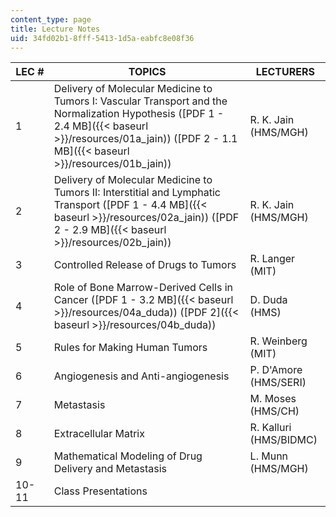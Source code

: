 ```yaml
---
content_type: page
title: Lecture Notes
uid: 34fd02b1-8fff-5413-1d5a-eabfc8e08f36
---
```


| LEC # | TOPICS | LECTURERS |
| --- | --- | --- |
| 1 | Delivery of Molecular Medicine to Tumors I: Vascular Transport and the Normalization Hypothesis ([PDF 1 - 2.4 MB]({{< baseurl >}}/resources/01a_jain)) ([PDF 2 - 1.1 MB]({{< baseurl >}}/resources/01b_jain)) | R. K. Jain (HMS/MGH) |
| 2 | Delivery of Molecular Medicine to Tumors II: Interstitial and Lymphatic Transport ([PDF 1 - 4.4 MB]({{< baseurl >}}/resources/02a_jain)) ([PDF 2 - 2.9 MB]({{< baseurl >}}/resources/02b_jain)) | R. K. Jain (HMS/MGH) |
| 3 | Controlled Release of Drugs to Tumors | R. Langer (MIT) |
| 4 | Role of Bone Marrow-Derived Cells in Cancer ([PDF 1 - 3.2 MB]({{< baseurl >}}/resources/04a_duda)) ([PDF 2]({{< baseurl >}}/resources/04b_duda)) | D. Duda (HMS) |
| 5 | Rules for Making Human Tumors | R. Weinberg (MIT) |
| 6 | Angiogenesis and Anti-angiogenesis | P. D'Amore (HMS/SERI) |
| 7 | Metastasis | M. Moses (HMS/CH) |
| 8 | Extracellular Matrix | R. Kalluri (HMS/BIDMC) |
| 9 | Mathematical Modeling of Drug Delivery and Metastasis | L. Munn (HMS/MGH) |
| 10-11 | Class Presentations |